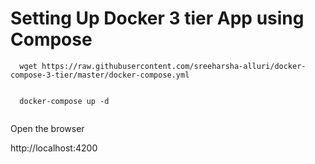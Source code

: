 # Setting Up Docker 3 tier App using Compose

```
  wget https://raw.githubusercontent.com/sreeharsha-alluri/docker-compose-3-tier/master/docker-compose.yml
  
```

```
  docker-compose up -d
  
```

Open the browser

http://localhost:4200
